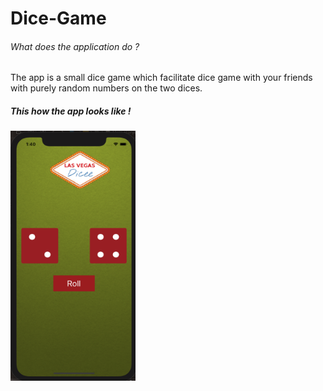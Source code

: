 # Dice-Game

###### What does the application do ?

The app is a small dice game which facilitate dice game with your friends with purely random numbers on the two dices.

##### This how the app looks like !

<img src="https://github.com/dahoumeziane/Dice-Game/blob/main/DiceGame/Screen%20Shot%202020-12-11%20at%2001.40.23.png" alt="alt text" width="200" height="400">
